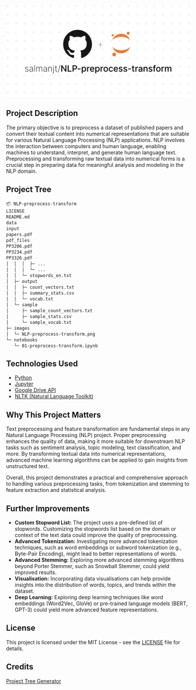 ![NLP-preprocess-transform](images/NLP-preprocess-transform.png) 

## Project Description

The primary objective is to preprocess a dataset of published papers and convert their textual content into numerical representations that are suitable for various Natural Language Processing (NLP) applications. NLP involves the interaction between computers and human language, enabling machines to understand, interpret, and generate human language text. Preprocessing and transforming raw textual data into numerical forms is a crucial step in preparing data for meaningful analysis and modeling in the NLP domain.

## Project Tree

```
📦 NLP-preprocess-transform
LICENSE
README.md
data
input
papers.pdf
pdf_files
PP3206.pdf
PP3234.pdf
PP3326.pdf
│  │  │  ├─ ...
│  │  │  └─ ...
│  │  └─ stopwords_en.txt
│  ├─ output
│  │  ├─ count_vectors.txt
│  │  ├─ summary_stats.csv
│  │  └─ vocab.txt
│  └─ sample
│     ├─ sample_count_vectors.txt
│     ├─ sample_stats.csv
│     └─ sample_vocab.txt
├─ images
│  └─ NLP-preprocess-transform.png
└─ notebooks
   └─ 01-preprocess-transform.ipynb
```

## Technologies Used

-   [Python](https://www.python.org/downloads/)
-   [Jupyter ](https://jupyter.org/)
-   [Google Drive API](https://developers.google.com/drive/api/v3/about-sdk)
-   [NLTK (Natural Language Toolkit)](https://www.nltk.org/)

## Why This Project Matters

Text preprocessing and feature transformation are fundamental steps in any Natural Language Processing (NLP) project. Proper preprocessing enhances the quality of data, making it more suitable for downstream NLP tasks such as sentiment analysis, topic modeling, text classification, and more. By transforming textual data into numerical representations, advanced machine learning algorithms can be applied to gain insights from unstructured text.

Overall, this project demonstrates a practical and comprehensive approach to handling various preprocessing tasks, from tokenization and stemming to feature extraction and statistical analysis.

## Further Improvements

-   **Custom Stopword List:** The project uses a pre-defined list of stopwords. Customizing the stopwords list based on the domain or context of the text data could improve the quality of preprocessing.
-   **Advanced Tokenization:** Investigating more advanced tokenization techniques, such as word embeddings or subword tokenization (e.g., Byte-Pair Encoding), might lead to better representations of words.
-   **Advanced Stemming:** Exploring more advanced stemming algorithms beyond Porter Stemmer, such as Snowball Stemmer, could yield improved results.
-   **Visualisation:** Incorporating data visualisations can help provide insights into the distribution of words, topics, and trends within the dataset.
-   **Deep Learning:** Exploring deep learning techniques like word embeddings (Word2Vec, GloVe) or pre-trained language models (BERT, GPT-3) could yield more advanced feature representations.

## License

This project is licensed under the MIT License - see the [LICENSE](https://github.com/salmanjt/NLP-preprocess-transform/blob/main/LICENSE) file for details.

## Credits

[Project Tree Generator](https://woochanleee.github.io/project-tree-generator)

